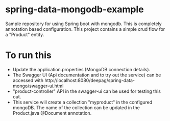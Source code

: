 # spring-data-mongodb-example
Sample repository for using Spring boot with mongodb. This is completely annotation based configuration. This project contains a simple crud flow for a "Product" entity.

# To run this
- Update the application.properties (MongoDB connection details).
- The Swagger UI (Api documentation and to try out the service) can be accessed with http://localhost:8080/deepag/spring-data-mongo/swagger-ui.html
- "product-controller" API in the swagger-ui can be used for testing this out.
- This service will create a collection "myproduct" in the configured mongoDB. The name of the collection can be updated in the Product.java @Document annotation.
